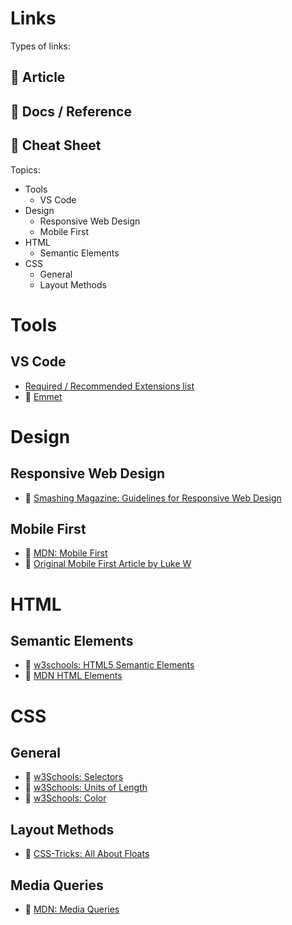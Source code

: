 # Links

Types of links:
## 📰 Article
## 📕 Docs / Reference
## 📃 Cheat Sheet
<!-- ## 📚 Books -->

Topics:
- Tools
  - VS Code
- Design
  - Responsive Web Design
  - Mobile First
- HTML
  - Semantic Elements
- CSS
  - General
  - Layout Methods


# Tools
## VS Code 
  - [Required / Recommended Extensions list](VSCode-Extensions.md)
  - 📕 [Emmet](https://docs.emmet.io/)

# Design
  ## Responsive Web Design
  - 📰 [Smashing Magazine: Guidelines for Responsive Web Design](https://www.smashingmagazine.com/2011/01/guidelines-for-responsive-web-design/)
  ## Mobile First
  - 📰 [MDN: Mobile First](https://developer.mozilla.org/en-US/docs/Web/Apps/Progressive/Responsive/Mobile_first)
  - 📰 [Original Mobile First Article by Luke W](https://www.lukew.com/ff/entry.asp?933)

# HTML
  ## Semantic Elements
  - 📕 [w3schools: HTML5 Semantic Elements](https://www.w3schools.com/html/html5_semantic_elements.asp) 
  - 📕 [MDN HTML Elements](https://developer.mozilla.org/en-US/docs/Web/HTML/Element)

# CSS
  ## General
  - 📃 [w3Schools: Selectors](https://www.w3schools.com/cssref/css_selectors.asp)
  - 📕 [w3Schools: Units of Length](https://www.w3schools.com/cssref/css_units.asp)
  - 📕 [w3Schools: Color](https://www.w3schools.com/cssref/css_colors_legal.asp)
  ## Layout Methods
  - 📰 [CSS-Tricks: All About Floats](https://css-tricks.com/all-about-floats/)
  ## Media Queries
  - 📕 [MDN: Media Queries](https://developer.mozilla.org/en-US/docs/Web/CSS/Media_Queries/Using_media_queries#Media_features)
